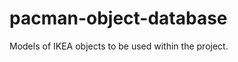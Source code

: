 pacman-object-database
======================

Models of IKEA objects to be used within the project.
